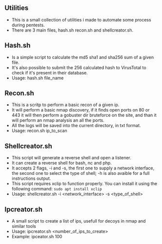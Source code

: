 ## Utilities
* This is a small collection of utilities i made to automate some process during pentests.
* There are 3 main files, hash.sh recon.sh and shellcreator.sh.

## Hash.sh
* Is a simple script to calculate the md5 sha1 and sha256 sum of a given file.
* It's also possible to submit the 256 calculated hash to VirusTotal to check if it's present in their database.
* Usage: hash.sh file_name

## Recon.sh
* This is a scritp to perform a basic recon of a given ip.
* It will perform a basic nmap discovery, if it finds open ports on 80 or 443 it will then perform a gobuster dir bruteforce on the site, and than it will perform an nmap analysis an all the ports.
* All the logs will be saved into the current directory, in txt format.
* Usage: recon.sh ip_to_scan

## Shellcreator.sh
* This script will generate a reverse shell and open a listener.
* It can create a reverse shell for bash, nc and php.
* It accepts 2 flags, -i and -s, the first one to supply a network interface, the second one to select the type of shell; -h is also avaible for a full instructions output.
* This script requires xclip to function properly. You can install it using the following command: ```sudo apt install xclip```
* Usage: shellcreator.sh -i <network_interface> -s <type_of_shell>
## Ipcreator.sh
* A small script to create a list of ips, usefull for decoys in nmap and similar tools
* Usage: ipcreator.sh <number_of_ips_to_create>
* Example: ipceator.sh 100
